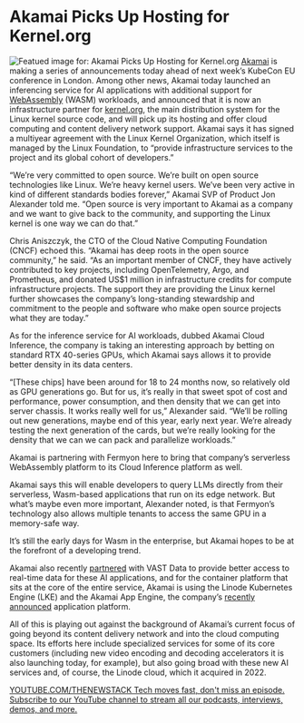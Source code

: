 # Akamai Picks Up Hosting for Kernel.org
![Featued image for: Akamai Picks Up Hosting for Kernel.org](https://cdn.thenewstack.io/media/2025/03/9883917f-nocc_1-1024x576.jpg)
[Akamai](https://www.akamai.com/) is making a series of announcements today ahead of next week’s KubeCon EU conference in London. Among other news, Akamai today launched an inferencing service for AI applications with additional support for [WebAssembly](https://thenewstack.io/what-is-webassembly-wasm/) (WASM) workloads, and announced that it is now an infrastructure partner for [kernel.org](https://www.kernel.org/), the main distribution system for the Linux kernel source code, and will pick up its hosting and offer cloud computing and content delivery network support.
Akamai says it has signed a multiyear agreement with the Linux Kernel Organization, which itself is managed by the Linux Foundation, to “provide infrastructure services to the project and its global cohort of developers.”

“We’re very committed to open source. We’re built on open source technologies like Linux. We’re heavy kernel users. We’ve been very active in kind of different standards bodies forever,” Akamai SVP of Product Jon Alexander told me. “Open source is very important to Akamai as a company and we want to give back to the community, and supporting the Linux kernel is one way we can do that.”

Chris Aniszczyk, the CTO of the Cloud Native Computing Foundation (CNCF) echoed this. “Akamai has deep roots in the open source community,” he said. “As an important member of CNCF, they have actively contributed to key projects, including OpenTelemetry, Argo, and Prometheus, and donated US$1 million in infrastructure credits for compute infrastructure projects. The support they are providing the Linux kernel further showcases the company’s long-standing stewardship and commitment to the people and software who make open source projects what they are today.”

As for the inference service for AI workloads, dubbed Akamai Cloud Inference, the company is taking an interesting approach by betting on standard RTX 40-series GPUs, which Akamai says allows it to provide better density in its data centers.

“[These chips] have been around for 18 to 24 months now, so relatively old as GPU generations go. But for us, it’s really in that sweet spot of cost and performance, power consumption, and then density that we can get into server chassis. It works really well for us,” Alexander said. “We’ll be rolling out new generations, maybe end of this year, early next year. We’re already testing the next generation of the cards, but we’re really looking for the density that we can we can pack and parallelize workloads.”

Akamai is partnering with Fermyon here to bring that company’s serverless WebAssembly platform to its Cloud Inference platform as well.

Akamai says this will enable developers to query LLMs directly from their serverless, Wasm-based applications that run on its edge network. But what’s maybe even more important, Alexander noted, is that Fermyon’s technology also allows multiple tenants to access the same GPU in a memory-safe way.

It’s still the early days for Wasm in the enterprise, but Akamai hopes to be at the forefront of a developing trend.

Akamai also recently [partnered](https://www.prnewswire.com/news-releases/akamai-and-vast-data-working-to-usher-in-the-era-of-edge-ai-inference-302403897.html) with VAST Data to provide better access to real-time data for these AI applications, and for the container platform that sits at the core of the entire service, Akamai is using the Linode Kubernetes Engine (LKE) and the Akamai App Engine, the company’s [recently announced](https://www.akamai.com/newsroom/press-release/akamai-launches-cloud-agnostic-ready-to-run-application-platform) application platform.

All of this is playing out against the background of Akamai’s current focus of going beyond its content delivery network and into the cloud computing space. Its efforts here include specialized services for some of its core customers (including new video encoding and decoding accelerators it is also launching today, for example), but also going broad with these new AI services and, of course, the Linode cloud, which it acquired in 2022.

[
YOUTUBE.COM/THENEWSTACK
Tech moves fast, don't miss an episode. Subscribe to our YouTube
channel to stream all our podcasts, interviews, demos, and more.
](https://youtube.com/thenewstack?sub_confirmation=1)